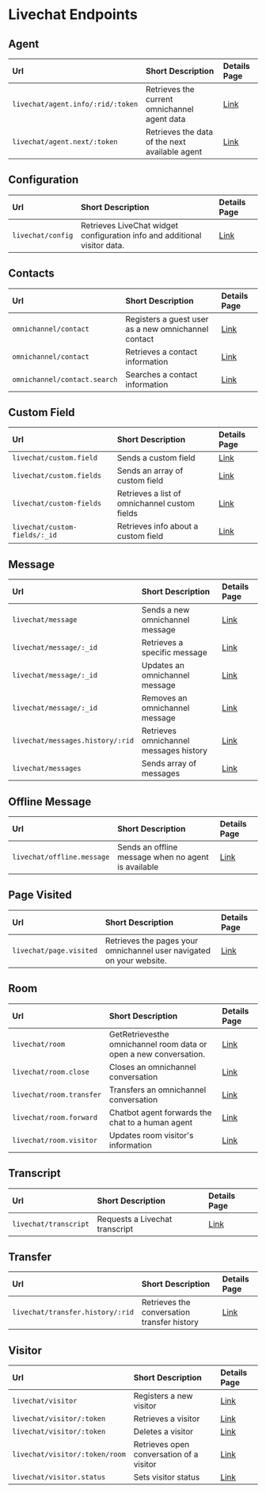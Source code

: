 # Livechat Endpoints

## Agent

| Url | Short Description | Details Page |
| :--- | :--- | :--- |
| `livechat/agent.info/:rid/:token` | Retrieves the current omnichannel agent data | [Link](https://developer.rocket.chat/api/rest-api/endpoints/omnichannel-endpoints/omnichannel-livechat-endpoints/livechat-agent/agent) |
| `livechat/agent.next/:token` | Retrieves the data of the next available agent   | [Link](https://developer.rocket.chat/api/rest-api/endpoints/omnichannel-endpoints/omnichannel-livechat-endpoints/livechat-agent/next-agent) |

## Configuration 

| Url | Short Description | Details Page |
| :--- | :--- | :--- |
| `livechat/config` | Retrieves LiveChat widget configuration info and additional visitor data. | [Link](https://developer.rocket.chat/api/rest-api/endpoints/omnichannel-endpoints/omnichannel-livechat-endpoints/livechat-config) |

## Contacts

| Url | Short Description | Details Page |
| :--- | :--- | :--- |
| `omnichannel/contact` | Registers a guest user as a new omnichannel contact | [Link](https://developer.rocket.chat/api/rest-api/endpoints/omnichannel-endpoints/omnichannel-livechat-endpoints/livechat-contact/register-omnichannel-contact) |
| `omnichannel/contact` | Retrieves a contact information | [Link](https://developer.rocket.chat/api/rest-api/endpoints/omnichannel-endpoints/omnichannel-livechat-endpoints/livechat-contact/omnichannel-fetch-contact) |
| `omnichannel/contact.search` | Searches a contact information | [Link](https://developer.rocket.chat/api/rest-api/endpoints/omnichannel-endpoints/omnichannel-livechat-endpoints/livechat-contact/omnichannel-search-contact) |

## Custom Field

| Url | Short Description | Details Page |
| :--- | :--- | :--- |
| `livechat/custom.field` | Sends a custom field | [Link](https://developer.rocket.chat/api/rest-api/endpoints/omnichannel-endpoints/omnichannel-livechat-endpoints/custom-fields/send-a-livechat-custom-field) |
| `livechat/custom.fields` | Sends an array of custom field | [Link](https://developer.rocket.chat/api/rest-api/endpoints/omnichannel-endpoints/omnichannel-livechat-endpoints/custom-fields/send-an-array-of-livechat-custom-fields) |
| `livechat/custom-fields` | Retrieves a list of omnichannel custom fields | [Link](https://developer.rocket.chat/api/rest-api/endpoints/omnichannel-endpoints/omnichannel-livechat-endpoints/custom-fields/list-livechat-custom-fields) |
| `livechat/custom-fields/:_id` | Retrieves info about a custom field | [Link](https://developer.rocket.chat/api/rest-api/endpoints/omnichannel-endpoints/omnichannel-livechat-endpoints/custom-fields/get-info-about-a-custom-field) |

## Message

| Url | Short Description | Details Page |
| :--- | :--- | :--- |
| `livechat/message` | Sends a new omnichannel message | [Link](https://developer.rocket.chat/api/rest-api/endpoints/omnichannel-endpoints/omnichannel-livechat-endpoints/livechat-message/livechat-send-new-message) |
| `livechat/message/:_id` | Retrieves a specific message  | [Link](https://developer.rocket.chat/api/rest-api/endpoints/omnichannel-endpoints/omnichannel-livechat-endpoints/livechat-message/retrieve-a-livechat-message) |
| `livechat/message/:_id` | Updates an omnichannel message | [Link](https://developer.rocket.chat/api/rest-api/endpoints/omnichannel-endpoints/omnichannel-livechat-endpoints/livechat-message/update-a-livechat-message) |
| `livechat/message/:_id` | Removes an omnichannel message | [Link](https://developer.rocket.chat/api/rest-api/endpoints/omnichannel-endpoints/omnichannel-livechat-endpoints/livechat-message/remove-a-livechat-message) |
| `livechat/messages.history/:rid` | Retrieves omnichannel messages history | [Link](https://developer.rocket.chat/api/rest-api/endpoints/omnichannel-endpoints/omnichannel-livechat-endpoints/livechat-message/load-livechat-messages-history) |
| `livechat/messages` | Sends array of messages | [Link](https://developer.rocket.chat/api/rest-api/endpoints/omnichannel/livechat-endpoints/livechat-message/send-an-array-of-messages) |

## Offline Message

| Url | Short Description | Details Page |
| :--- | :--- | :--- |
| `livechat/offline.message` | Sends an offline message when no agent is available  | [Link](https://developer.rocket.chat/api/rest-api/endpoints/omnichannel-endpoints/omnichannel-livechat-endpoints/livechat-offline-message) |

## Page Visited

| Url | Short Description | Details Page |
| :--- | :--- | :--- |
| `livechat/page.visited` | Retrieves the pages your omnichannel user navigated on your website. | [Link](https://developer.rocket.chat/api/rest-api/endpoints/omnichannel/livechat-endpoints/livechat-page-visited/send-visitor-navigation-history) |

## Room

| Url | Short Description | Details Page |
| :--- | :--- | :--- |
| `livechat/room` | GetRetrievesthe omnichannel room data or open a new conversation. | [Link](https://developer.rocket.chat/api/rest-api/endpoints/omnichannel-endpoints/omnichannel-livechat-endpoints/livechat-room/livechat-room-info) |
| `livechat/room.close` | Closes an omnichannel conversation | [Link](https://developer.rocket.chat/api/rest-api/endpoints/omnichannel-endpoints/omnichannel-livechat-endpoints/livechat-room/livechat-room-close) |
| `livechat/room.transfer` | Transfers an omnichannel conversation | [Link](https://developer.rocket.chat/api/rest-api/endpoints/omnichannel-endpoints/omnichannel-livechat-endpoints/livechat-room/livechat-room-transfer) |
| `livechat/room.forward` | Chatbot agent forwards the chat to a human agent | [Link](https://developer.rocket.chat/api/rest-api/endpoints/omnichannel-endpoints/omnichannel-livechat-endpoints/livechat-room/livechat-room-forward) |
| `livechat/room.visitor` | Updates room visitor's information | [Link](https://developer.rocket.chat/api/rest-api/endpoints/omnichannel-endpoints/omnichannel-livechat-endpoints/livechat-room/change-room-visitor) |

## Transcript

| Url | Short Description | Details Page |
| :--- | :--- | :--- |
| `livechat/transcript` | Requests a Livechat transcript | [Link](https://developer.rocket.chat/api/rest-api/endpoints/omnichannel-endpoints/omnichannel-livechat-endpoints/livechat-transcript) |

## Transfer

| Url | Short Description | Details Page |
| :--- | :--- | :--- |
| `livechat/transfer.history/:rid` | Retrieves the conversation transfer history | [Link](https://developer.rocket.chat/api/rest-api/endpoints/omnichannel-endpoints/omnichannel-livechat-endpoints/livechat-transfer) |

## Visitor

| Url | Short Description | Details Page |
| :--- | :--- | :--- |
| `livechat/visitor` | Registers a new visitor | [Link](https://developer.rocket.chat/api/rest-api/endpoints/omnichannel-endpoints/omnichannel-livechat-endpoints/visitor/register-a-new-livechat-visitor) |
| `livechat/visitor/:token` | Retrieves a visitor | [Link](https://developer.rocket.chat/api/rest-api/endpoints/omnichannel-endpoints/omnichannel-livechat-endpoints/visitor/retrieve-a-visitor-data) |
| `livechat/visitor/:token` | Deletes a visitor | [Link](https://developer.rocket.chat/api/rest-api/endpoints/omnichannel-endpoints/omnichannel-livechat-endpoints/visitor/delete-a-visitor) |
| `livechat/visitor/:token/room` | Retrieves open conversation of a visitor | [Link](https://developer.rocket.chat/api/rest-api/endpoints/omnichannel-endpoints/omnichannel-livechat-endpoints/visitor/get-open-conversation-of-a-visitor) |
| `livechat/visitor.status` | Sets visitor status | [Link](https://developer.rocket.chat/api/rest-api/endpoints/omnichannel-endpoints/omnichannel-livechat-endpoints/visitor/set-visitor-status) |



